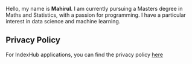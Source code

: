 Hello, my name is **Mahirul**. I am currently pursuing a Masters degree in Maths and Statistics, with a passion for programming. I have a particular interest in data science and machine learning.

## Privacy Policy
For IndexHub applications, you can find the privacy policy [here](https://mahir-islam.github.io/privacy-policy)
